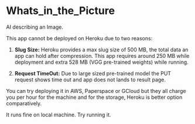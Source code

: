 # Whats_in_the_Picture

AI describing an Image.

This app cannot be deployed on Heroku due to two reasons:
    
1. **Slug Size:** Heroku provides a max slug size of 500 MB, the total data an app can hold after compression. This app requires around 250 MB while deployment and extra 528 MB (VGG pre-trained weights) while running.
    
2. **Request TimeOut:** Due to large sized pre-trained model the PUT request shows time out and app does not lands to result page.

You can try deploying it in AWS, Paperspace or GCloud but they all charge you per hour for the machine and for the storage, Heroku is better option comparatively.

It runs fine on local machine. Try running it.
